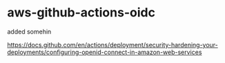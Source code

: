 # aws-github-actions-oidc
added somehin

https://docs.github.com/en/actions/deployment/security-hardening-your-deployments/configuring-openid-connect-in-amazon-web-services
